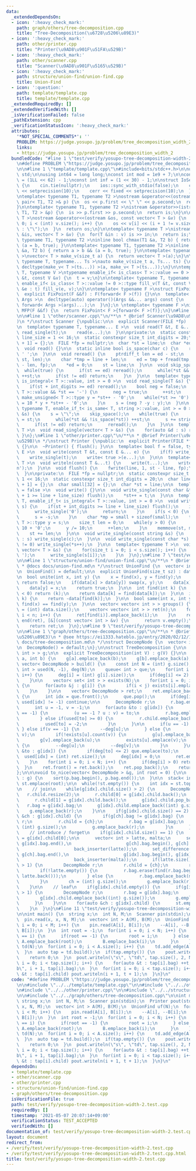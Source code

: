```yaml
---
data:
  _extendedDependsOn:
  - icon: ':heavy_check_mark:'
    path: graph/others/tree-decomposition.cpp
    title: "Tree-Decomposition(\u6728\u5206\u89E3)"
  - icon: ':heavy_check_mark:'
    path: other/printer.cpp
    title: "Printer(\u9AD8\u901F\u51FA\u529B)"
  - icon: ':heavy_check_mark:'
    path: other/scanner.cpp
    title: "Scanner(\u9AD8\u901F\u5165\u529B)"
  - icon: ':heavy_check_mark:'
    path: structure/union-find/union-find.cpp
    title: Union-Find
  - icon: ':question:'
    path: template/template.cpp
    title: template/template.cpp
  _extendedRequiredBy: []
  _extendedVerifiedWith: []
  _isVerificationFailed: false
  _pathExtension: cpp
  _verificationStatusIcon: ':heavy_check_mark:'
  attributes:
    '*NOT_SPECIAL_COMMENTS*': ''
    PROBLEM: https://judge.yosupo.jp/problem/tree_decomposition_width_2
    links:
    - https://judge.yosupo.jp/problem/tree_decomposition_width_2
  bundledCode: "#line 1 \"test/verify/yosupo-tree-decomposition-width-2.test.cpp\"\
    \n#define PROBLEM \"https://judge.yosupo.jp/problem/tree_decomposition_width_2\"\
    \n\n#line 1 \"template/template.cpp\"\n#include<bits/stdc++.h>\n\nusing namespace\
    \ std;\n\nusing int64 = long long;\nconst int mod = 1e9 + 7;\n\nconst int64 infll\
    \ = (1LL << 62) - 1;\nconst int inf = (1 << 30) - 1;\n\nstruct IoSetup {\n  IoSetup()\
    \ {\n    cin.tie(nullptr);\n    ios::sync_with_stdio(false);\n    cout << fixed\
    \ << setprecision(10);\n    cerr << fixed << setprecision(10);\n  }\n} iosetup;\n\
    \ntemplate< typename T1, typename T2 >\nostream &operator<<(ostream &os, const\
    \ pair< T1, T2 >& p) {\n  os << p.first << \" \" << p.second;\n  return os;\n\
    }\n\ntemplate< typename T1, typename T2 >\nistream &operator>>(istream &is, pair<\
    \ T1, T2 > &p) {\n  is >> p.first >> p.second;\n  return is;\n}\n\ntemplate< typename\
    \ T >\nostream &operator<<(ostream &os, const vector< T > &v) {\n  for(int i =\
    \ 0; i < (int) v.size(); i++) {\n    os << v[i] << (i + 1 != v.size() ? \" \"\
    \ : \"\");\n  }\n  return os;\n}\n\ntemplate< typename T >\nistream &operator>>(istream\
    \ &is, vector< T > &v) {\n  for(T &in : v) is >> in;\n  return is;\n}\n\ntemplate<\
    \ typename T1, typename T2 >\ninline bool chmax(T1 &a, T2 b) { return a < b &&\
    \ (a = b, true); }\n\ntemplate< typename T1, typename T2 >\ninline bool chmin(T1\
    \ &a, T2 b) { return a > b && (a = b, true); }\n\ntemplate< typename T = int64\
    \ >\nvector< T > make_v(size_t a) {\n  return vector< T >(a);\n}\n\ntemplate<\
    \ typename T, typename... Ts >\nauto make_v(size_t a, Ts... ts) {\n  return vector<\
    \ decltype(make_v< T >(ts...)) >(a, make_v< T >(ts...));\n}\n\ntemplate< typename\
    \ T, typename V >\ntypename enable_if< is_class< T >::value == 0 >::type fill_v(T\
    \ &t, const V &v) {\n  t = v;\n}\n\ntemplate< typename T, typename V >\ntypename\
    \ enable_if< is_class< T >::value != 0 >::type fill_v(T &t, const V &v) {\n  for(auto\
    \ &e : t) fill_v(e, v);\n}\n\ntemplate< typename F >\nstruct FixPoint : F {\n\
    \  explicit FixPoint(F &&f) : F(forward< F >(f)) {}\n\n  template< typename...\
    \ Args >\n  decltype(auto) operator()(Args &&... args) const {\n    return F::operator()(*this,\
    \ forward< Args >(args)...);\n  }\n};\n \ntemplate< typename F >\ninline decltype(auto)\
    \ MFP(F &&f) {\n  return FixPoint< F >{forward< F >(f)};\n}\n#line 4 \"test/verify/yosupo-tree-decomposition-width-2.test.cpp\"\
    \n\n#line 1 \"other/scanner.cpp\"\n/**\n * @brief Scanner(\u9AD8\u901F\u5165\u529B\
    )\n */\nstruct Scanner {\npublic:\n\n  explicit Scanner(FILE *fp) : fp(fp) {}\n\
    \n  template< typename T, typename... E >\n  void read(T &t, E &... e) {\n   \
    \ read_single(t);\n    read(e...);\n  }\n\nprivate:\n  static constexpr size_t\
    \ line_size = 1 << 16;\n  static constexpr size_t int_digits = 20;\n  char line[line_size\
    \ + 1] = {};\n  FILE *fp = nullptr;\n  char *st = line;\n  char *ed = line;\n\n\
    \  void read() {}\n\n  static inline bool is_space(char c) {\n    return c <=\
    \ ' ';\n  }\n\n  void reread() {\n    ptrdiff_t len = ed - st;\n    memmove(line,\
    \ st, len);\n    char *tmp = line + len;\n    ed = tmp + fread(tmp, 1, line_size\
    \ - len, fp);\n    *ed = 0;\n    st = line;\n  }\n\n  void skip_space() {\n  \
    \  while(true) {\n      if(st == ed) reread();\n      while(*st && is_space(*st))\
    \ ++st;\n      if(st != ed) return;\n    }\n  }\n\n  template< typename T, enable_if_t<\
    \ is_integral< T >::value, int > = 0 >\n  void read_single(T &s) {\n    skip_space();\n\
    \    if(st + int_digits >= ed) reread();\n    bool neg = false;\n    if(is_signed<\
    \ T >::value && *st == '-') {\n      neg = true;\n      ++st;\n    }\n    typename\
    \ make_unsigned< T >::type y = *st++ - '0';\n    while(*st >= '0') {\n      y\
    \ = 10 * y + *st++ - '0';\n    }\n    s = (neg ? -y : y);\n  }\n\n  template<\
    \ typename T, enable_if_t< is_same< T, string >::value, int > = 0 >\n  void read_single(T\
    \ &s) {\n    s = \"\";\n    skip_space();\n    while(true) {\n      char *base\
    \ = st;\n      while(*st && !is_space(*st)) ++st;\n      s += string(base, st);\n\
    \      if(st != ed) return;\n      reread();\n    }\n  }\n\n  template< typename\
    \ T >\n  void read_single(vector< T > &s) {\n    for(auto &d : s) read(d);\n \
    \ }\n};\n#line 1 \"other/printer.cpp\"\n/**\n * @brief Printer(\u9AD8\u901F\u51FA\
    \u529B)\n */\nstruct Printer {\npublic:\n  explicit Printer(FILE *fp) : fp(fp)\
    \ {}\n\n  ~Printer() { flush(); }\n\n  template< bool f = false, typename T, typename...\
    \ E >\n  void write(const T &t, const E &... e) {\n    if(f) write_single(' ');\n\
    \    write_single(t);\n    write< true >(e...);\n  }\n\n  template< typename...\
    \ T >\n  void writeln(const T &...t) {\n    write(t...);\n    write_single('\\\
    n');\n  }\n\n  void flush() {\n    fwrite(line, 1, st - line, fp);\n    st = line;\n\
    \  }\n\nprivate:\n  FILE *fp = nullptr;\n  static constexpr size_t line_size =\
    \ 1 << 16;\n  static constexpr size_t int_digits = 20;\n  char line[line_size\
    \ + 1] = {};\n  char small[32] = {};\n  char *st = line;\n\n  template< bool f\
    \ = false >\n  void write() {}\n\n  void write_single(const char &t) {\n    if(st\
    \ + 1 >= line + line_size) flush();\n    *st++ = t;\n  }\n\n  template< typename\
    \ T, enable_if_t< is_integral< T >::value, int > = 0 >\n  void write_single(T\
    \ s) {\n    if(st + int_digits >= line + line_size) flush();\n    if(s == 0) {\n\
    \      write_single('0');\n      return;\n    }\n    if(s < 0) {\n      write_single('-');\n\
    \      s = -s;\n    }\n    char *mp = small + sizeof(small);\n    typename make_unsigned<\
    \ T >::type y = s;\n    size_t len = 0;\n    while(y > 0) {\n      *--mp = y %\
    \ 10 + '0';\n      y /= 10;\n      ++len;\n    }\n    memmove(st, mp, len);\n\
    \    st += len;\n  }\n\n  void write_single(const string &s) {\n    for(auto &c\
    \ : s) write_single(c);\n  }\n\n  void write_single(const char *s) {\n    while(*s\
    \ != 0) write_single(*s++);\n  }\n\n  template< typename T >\n  void write_single(const\
    \ vector< T > &s) {\n    for(size_t i = 0; i < s.size(); i++) {\n      if(i) write_single('\
    \ ');\n      write_single(s[i]);\n    }\n  }\n};\n#line 7 \"test/verify/yosupo-tree-decomposition-width-2.test.cpp\"\
    \n\n#line 1 \"structure/union-find/union-find.cpp\"\n/**\n * @brief Union-Find\n\
    \ * @docs docs/union-find.md\n */\nstruct UnionFind {\n  vector< int > data;\n\
    \n  UnionFind() = default;\n\n  explicit UnionFind(size_t sz) : data(sz, -1) {}\n\
    \n  bool unite(int x, int y) {\n    x = find(x), y = find(y);\n    if(x == y)\
    \ return false;\n    if(data[x] > data[y]) swap(x, y);\n    data[x] += data[y];\n\
    \    data[y] = x;\n    return true;\n  }\n\n  int find(int k) {\n    if(data[k]\
    \ < 0) return (k);\n    return data[k] = find(data[k]);\n  }\n\n  int size(int\
    \ k) {\n    return -data[find(k)];\n  }\n\n  bool same(int x, int y) {\n    return\
    \ find(x) == find(y);\n  }\n\n  vector< vector< int > > groups() {\n    int n\
    \ = (int) data.size();\n    vector< vector< int > > ret(n);\n    for(int i = 0;\
    \ i < n; i++) {\n      ret[find(i)].emplace_back(i);\n    }\n    ret.erase(remove_if(begin(ret),\
    \ end(ret), [&](const vector< int > &v) {\n      return v.empty();\n    }));\n\
    \    return ret;\n  }\n};\n#line 9 \"test/verify/yosupo-tree-decomposition-width-2.test.cpp\"\
    \n\n#line 1 \"graph/others/tree-decomposition.cpp\"\n/**\n * @brief Tree-Decomposition(\u6728\
    \u5206\u89E3)\n * @see https://ei1333.hateblo.jp/entry/2020/02/12/150319\n * @docs\
    \ docs/tree-decomposition.md\n */\nstruct DecompNode {\n  vector< int > bag, child;\n\
    \n  DecompNode() = default;\n};\n\nstruct TreeDecomposition {\n\n  vector< vector<\
    \ int > > g;\n\n  explicit TreeDecomposition(int V) : g(V) {}\n\n  void add_edge(int\
    \ a, int b) {\n    g[a].emplace_back(b);\n    g[b].emplace_back(a);\n  }\n\n \
    \ vector< DecompNode > build() {\n    const int N = (int) g.size();\n\n    vector<\
    \ int > used(N, -1), deg(N);\n    queue< int > que;\n    for(int i = 0; i < N;\
    \ i++) {\n      deg[i] = (int) g[i].size();\n      if(deg[i] <= 2) que.emplace(i);\n\
    \    }\n\n    vector< set< int > > exists(N);\n    for(int i = 0; i < N; i++)\
    \ {\n      for(auto &j : g[i]) {\n        if(i < j) exists[i].emplace(j);\n  \
    \    }\n    }\n\n    vector< DecompNode > ret;\n    ret.emplace_back();\n    while(!que.empty())\
    \ {\n      int idx = que.front();\n      que.pop();\n      if(deg[idx] > 2 ||\
    \ used[idx] != -1) continue;\n\n      DecompNode r;\n      r.bag.emplace_back(idx);\n\
    \      int u = -1, v = -1;\n      for(auto &to : g[idx]) {\n        if(used[to]\
    \ == -1) {\n          (u == -1 ? u : v) = to;\n          r.bag.emplace_back(to);\n\
    \        } else if(used[to] >= 0) {\n          r.child.emplace_back(used[to]);\n\
    \          used[to] = -2;\n        }\n      }\n\n      if(u == -1) {\n\n     \
    \ } else if(v == -1) {\n        --deg[u];\n      } else {\n        if(u > v) swap(u,\
    \ v);\n        if(!exists[u].count(v)) {\n          g[u].emplace_back(v);\n  \
    \        g[v].emplace_back(u);\n          exists[u].emplace(v);\n        } else\
    \ {\n          --deg[u];\n          --deg[v];\n        }\n      }\n\n      for(auto\
    \ &to : g[idx]) {\n        if(deg[to] <= 2) que.emplace(to);\n      }\n\n    \
    \  used[idx] = (int) ret.size();\n      deg[idx] = 0;\n      ret.emplace_back(r);\n\
    \    }\n    for(int i = 0; i < N; i++) {\n      if(deg[i] > 0) return {};\n  \
    \  }\n    ret.front() = ret.back();\n    ret.pop_back();\n    return ret;\n  }\n\
    };\n\n\nvoid to_nice(vector< DecompNode > &g, int root = 0) {\n\n  for(auto &p\
    \ : g) {\n    sort(p.bag.begin(), p.bag.end());\n  }\n\n  stack< int > st;\n \
    \ st.emplace(root);\n\n  while(!st.empty()) {\n    int idx = st.top();\n    st.pop();\n\
    \n    // join\n    while(g[idx].child.size() > 2) {\n      DecompNode r;\n   \
    \   r.child.resize(2);\n      r.child[0] = g[idx].child.back();\n      g[idx].child.pop_back();\n\
    \      r.child[1] = g[idx].child.back();\n      g[idx].child.pop_back();\n   \
    \   r.bag = g[idx].bag;\n      g[idx].child.emplace_back((int) g.size());\n  \
    \    g.emplace_back(r);\n    }\n\n    if(g[idx].child.size() == 2) {\n      for(auto\
    \ &ch : g[idx].child) {\n        if(g[ch].bag != g[idx].bag) {\n          DecompNode\
    \ r;\n          r.child = {ch};\n          r.bag = g[idx].bag;\n          ch =\
    \ (int) g.size();\n          g.emplace_back(r);\n        }\n      }\n    }\n\n\
    \    // introduce / forget\n    if(g[idx].child.size() == 1) {\n      int &ch\
    \ = g[idx].child[0];\n\n      vector< int > latte, malta;\n      set_difference(g[idx].bag.begin(),\
    \ g[idx].bag.end(),\n                     g[ch].bag.begin(), g[ch].bag.end(),\n\
    \                     back_inserter(latte));\n      set_difference(g[ch].bag.begin(),\
    \ g[ch].bag.end(),\n                     g[idx].bag.begin(), g[idx].bag.end(),\n\
    \                     back_inserter(malta));\n      if(latte.size() + malta.size()\
    \ > 1) {\n        DecompNode r;\n        r.child = {ch};\n        r.bag = g[idx].bag;\n\
    \        if(!latte.empty()) {\n          r.bag.erase(find(r.bag.begin(), r.bag.end(),\
    \ latte.back()));\n        } else {\n          r.bag.emplace_back(malta.back());\n\
    \        }\n        ch = (int) g.size();\n        g.emplace_back(r);\n      }\n\
    \    }\n\n    // leaf\n    if(g[idx].child.empty()) {\n      if(g[idx].bag.size()\
    \ > 1) {\n        DecompNode r;\n        r.bag = g[idx].bag;\n        r.bag.pop_back();\n\
    \        g[idx].child.emplace_back((int) g.size());\n        g.emplace_back(r);\n\
    \      }\n    }\n\n    for(auto &ch : g[idx].child) {\n      st.emplace(ch);\n\
    \    }\n  }\n}\n#line 11 \"test/verify/yosupo-tree-decomposition-width-2.test.cpp\"\
    \n\nint main() {\n  string x;\n  int N, M;\n  Scanner pin(stdin);\n  Printer pout(stdout);\n\
    \  pin.read(x, x, N, M);\n  vector< int > A(M), B(M);\n  UnionFind uf(N);\n  for(int\
    \ i = 0; i < M; i++) {\n    pin.read(A[i], B[i]);\n    --A[i], --B[i];\n    uf.unite(A[i],\
    \ B[i]);\n  }\n  int root = -1;\n  for(int i = 0; i < N; i++) {\n    if(uf.find(i)\
    \ == i) {\n      if(root == -1) {\n        root = i;\n      } else {\n       \
    \ A.emplace_back(root);\n        B.emplace_back(i);\n      }\n    }\n  }\n  TreeDecomposition\
    \ td(N);\n  for(int i = 0; i < A.size(); i++) {\n    td.add_edge(A[i], B[i]);\n\
    \  }\n  auto tap = td.build();\n  if(tap.empty()) {\n    pout.writeln(\"-1\");\n\
    \    return 0;\n  }\n  pout.writeln(\"s\", \"td\", tap.size(), 2, N);\n  for(int\
    \ i = 0; i < tap.size(); i++) {\n    for(auto &t : tap[i].bag) ++t;\n    pout.writeln(\"\
    b\", i + 1, tap[i].bag);\n  }\n  for(int i = 0; i < tap.size(); i++) {\n    for(auto\
    \ &t : tap[i].child) pout.writeln(i + 1, t + 1);\n  }\n}\n"
  code: "#define PROBLEM \"https://judge.yosupo.jp/problem/tree_decomposition_width_2\"\
    \n\n#include \"../../template/template.cpp\"\n\n#include \"../../other/scanner.cpp\"\
    \n#include \"../../other/printer.cpp\"\n\n#include \"../../structure/union-find/union-find.cpp\"\
    \n\n#include \"../../graph/others/tree-decomposition.cpp\"\n\nint main() {\n \
    \ string x;\n  int N, M;\n  Scanner pin(stdin);\n  Printer pout(stdout);\n  pin.read(x,\
    \ x, N, M);\n  vector< int > A(M), B(M);\n  UnionFind uf(N);\n  for(int i = 0;\
    \ i < M; i++) {\n    pin.read(A[i], B[i]);\n    --A[i], --B[i];\n    uf.unite(A[i],\
    \ B[i]);\n  }\n  int root = -1;\n  for(int i = 0; i < N; i++) {\n    if(uf.find(i)\
    \ == i) {\n      if(root == -1) {\n        root = i;\n      } else {\n       \
    \ A.emplace_back(root);\n        B.emplace_back(i);\n      }\n    }\n  }\n  TreeDecomposition\
    \ td(N);\n  for(int i = 0; i < A.size(); i++) {\n    td.add_edge(A[i], B[i]);\n\
    \  }\n  auto tap = td.build();\n  if(tap.empty()) {\n    pout.writeln(\"-1\");\n\
    \    return 0;\n  }\n  pout.writeln(\"s\", \"td\", tap.size(), 2, N);\n  for(int\
    \ i = 0; i < tap.size(); i++) {\n    for(auto &t : tap[i].bag) ++t;\n    pout.writeln(\"\
    b\", i + 1, tap[i].bag);\n  }\n  for(int i = 0; i < tap.size(); i++) {\n    for(auto\
    \ &t : tap[i].child) pout.writeln(i + 1, t + 1);\n  }\n}\n"
  dependsOn:
  - template/template.cpp
  - other/scanner.cpp
  - other/printer.cpp
  - structure/union-find/union-find.cpp
  - graph/others/tree-decomposition.cpp
  isVerificationFile: true
  path: test/verify/yosupo-tree-decomposition-width-2.test.cpp
  requiredBy: []
  timestamp: '2021-05-07 20:07:14+09:00'
  verificationStatus: TEST_ACCEPTED
  verifiedWith: []
documentation_of: test/verify/yosupo-tree-decomposition-width-2.test.cpp
layout: document
redirect_from:
- /verify/test/verify/yosupo-tree-decomposition-width-2.test.cpp
- /verify/test/verify/yosupo-tree-decomposition-width-2.test.cpp.html
title: test/verify/yosupo-tree-decomposition-width-2.test.cpp
---
```

